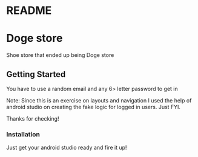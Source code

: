# README

# Doge store

Shoe store that ended up being Doge store

## Getting Started


You have to use a random email and any 6> letter password to get in

Note: Since this is an exercise on layouts and navigation I used the help of android studio on creating the fake logic for logged in users. Just FYI.

Thanks for checking!


### Installation

Just get your android studio ready and fire it up!
